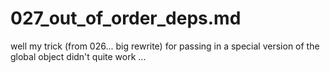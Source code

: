 # 027_out_of_order_deps.md

well my trick (from 026... big rewrite) for passing in
a special version of the global object didn't quite work ...

